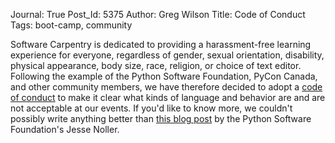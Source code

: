 Journal: True
Post_Id: 5375
Author: Greg Wilson
Title: Code of Conduct
Tags: boot-camp, community

<p>
  Software Carpentry is dedicated to providing a harassment-free learning experience for everyone,
  regardless of gender, sexual orientation, disability, physical appearance, body size, race, religion,
  or choice of text editor.
  Following the example of the Python Software Foundation, PyCon Canada, and other community members,
  we have therefore decided to adopt a <a href="|filename|/bootcamps/conduct.html">code of conduct</a>
  to make it clear what kinds of language and behavior are and are not acceptable at our events.
  If you'd like to know more,
  we couldn't possibly write anything better than
  <a href="http://jessenoller.com/blog/2012/12/7/the-code-of-conduct">this blog post</a>
  by the Python Software Foundation's Jesse Noller.
</p>
